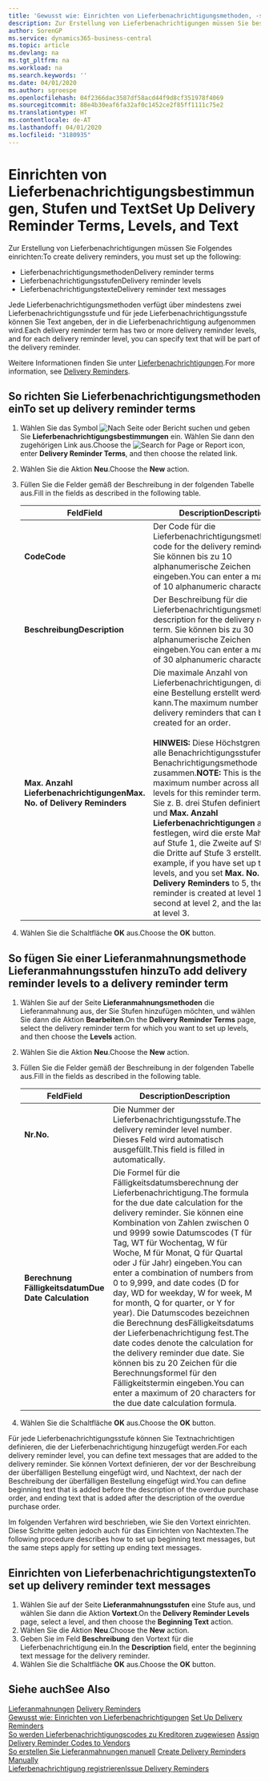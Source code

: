 ```yaml
---
title: 'Gewusst wie: Einrichten von Lieferbenachrichtigungsmethoden, -stufen und -text'
description: Zur Erstellung von Lieferbenachrichtigungen müssen Sie bestimmte Aufgaben einrichten.
author: SorenGP
ms.service: dynamics365-business-central
ms.topic: article
ms.devlang: na
ms.tgt_pltfrm: na
ms.workload: na
ms.search.keywords: ''
ms.date: 04/01/2020
ms.author: sgroespe
ms.openlocfilehash: 04f2366dac3587df58acd44f9d8cf351978f4069
ms.sourcegitcommit: 88e4b30eaf6fa32af0c1452ce2f85ff1111c75e2
ms.translationtype: HT
ms.contentlocale: de-AT
ms.lasthandoff: 04/01/2020
ms.locfileid: "3180935"
---
```

# <a name="set-up-delivery-reminder-terms-levels-and-text"></a><span data-ttu-id="16c19-103">Einrichten von Lieferbenachrichtigungsbestimmungen, Stufen und Text</span><span class="sxs-lookup"><span data-stu-id="16c19-103">Set Up Delivery Reminder Terms, Levels, and Text</span></span>
<span data-ttu-id="16c19-104">Zur Erstellung von Lieferbenachrichtigungen müssen Sie Folgendes einrichten:</span><span class="sxs-lookup"><span data-stu-id="16c19-104">To create delivery reminders, you must set up the following:</span></span>  

- <span data-ttu-id="16c19-105">Lieferbenachrichtigungsmethoden</span><span class="sxs-lookup"><span data-stu-id="16c19-105">Delivery reminder terms</span></span>  
- <span data-ttu-id="16c19-106">Lieferbenachrichtigungsstufen</span><span class="sxs-lookup"><span data-stu-id="16c19-106">Delivery reminder levels</span></span>  
- <span data-ttu-id="16c19-107">Lieferbenachrichtigungstexte</span><span class="sxs-lookup"><span data-stu-id="16c19-107">Delivery reminder text messages</span></span>  

<span data-ttu-id="16c19-108">Jede Lieferbenachrichtigungsmethoden verfügt über mindestens zwei Lieferbenachrichtigungsstufe und für jede Lieferbenachrichtigungsstufe können Sie Text angeben, der in die Lieferbenachrichtigung aufgenommen wird.</span><span class="sxs-lookup"><span data-stu-id="16c19-108">Each delivery reminder term has two or more delivery reminder levels, and for each delivery reminder level, you can specify text that will be part of the delivery reminder.</span></span>  

<span data-ttu-id="16c19-109">Weitere Informationen finden Sie unter [Lieferbenachrichtigungen](delivery-reminders.md).</span><span class="sxs-lookup"><span data-stu-id="16c19-109">For more information, see [Delivery Reminders](delivery-reminders.md).</span></span>  

## <a name="to-set-up-delivery-reminder-terms"></a><span data-ttu-id="16c19-110">So richten Sie Lieferbenachrichtigungsmethoden ein</span><span class="sxs-lookup"><span data-stu-id="16c19-110">To set up delivery reminder terms</span></span>  

1.  <span data-ttu-id="16c19-111">Wählen Sie das Symbol ![Nach Seite oder Bericht suchen](../../media/ui-search/search_small.png "Suche nach Seiten- oder Berichtssymbolen") und geben Sie **Lieferbenachrichtigungsbestimmungen** ein. Wählen Sie dann den zugehörigen Link aus.</span><span class="sxs-lookup"><span data-stu-id="16c19-111">Choose the ![Search for Page or Report](../../media/ui-search/search_small.png "Search for Page or Report icon") icon, enter **Delivery Reminder Terms**, and then choose the related link.</span></span>  
2.  <span data-ttu-id="16c19-112">Wählen Sie die Aktion **Neu**.</span><span class="sxs-lookup"><span data-stu-id="16c19-112">Choose the **New** action.</span></span>  
3.  <span data-ttu-id="16c19-113">Füllen Sie die Felder gemäß der Beschreibung in der folgenden Tabelle aus.</span><span class="sxs-lookup"><span data-stu-id="16c19-113">Fill in the fields as described in the following table.</span></span>  

    |<span data-ttu-id="16c19-114">Feld</span><span class="sxs-lookup"><span data-stu-id="16c19-114">Field</span></span>|<span data-ttu-id="16c19-115">Description</span><span class="sxs-lookup"><span data-stu-id="16c19-115">Description</span></span>|  
    |---------------------------------|---------------------------------------|  
    |<span data-ttu-id="16c19-116">**Code**</span><span class="sxs-lookup"><span data-stu-id="16c19-116">**Code**</span></span>|<span data-ttu-id="16c19-117">Der Code für die Lieferbenachrichtigungsmethode.</span><span class="sxs-lookup"><span data-stu-id="16c19-117">The code for the delivery reminder term.</span></span> <span data-ttu-id="16c19-118">Sie können bis zu 10 alphanumerische Zeichen eingeben.</span><span class="sxs-lookup"><span data-stu-id="16c19-118">You can enter a maximum of 10 alphanumeric characters.</span></span>|  
    |<span data-ttu-id="16c19-119">**Beschreibung**</span><span class="sxs-lookup"><span data-stu-id="16c19-119">**Description**</span></span>|<span data-ttu-id="16c19-120">Der Beschreibung für die Lieferbenachrichtigungsmethode.</span><span class="sxs-lookup"><span data-stu-id="16c19-120">The description for the delivery reminder term.</span></span> <span data-ttu-id="16c19-121">Sie können bis zu 30 alphanumerische Zeichen eingeben.</span><span class="sxs-lookup"><span data-stu-id="16c19-121">You can enter a maximum of 30 alphanumeric characters.</span></span>|  
    |<span data-ttu-id="16c19-122">**Max. Anzahl Lieferbenachrichtigungen**</span><span class="sxs-lookup"><span data-stu-id="16c19-122">**Max. No. of Delivery Reminders**</span></span>|<span data-ttu-id="16c19-123">Die maximale Anzahl von Lieferbenachrichtigungen, die für eine Bestellung erstellt werden kann.</span><span class="sxs-lookup"><span data-stu-id="16c19-123">The maximum number of delivery reminders that can be created for an order.</span></span><br /><br /> <span data-ttu-id="16c19-124">**HINWEIS:** Diese Höchstgrenze gilt für alle Benachrichtigungsstufen dieser Benachrichtigungsmethode zusammen.</span><span class="sxs-lookup"><span data-stu-id="16c19-124">**NOTE:** This is the maximum number across all reminder levels for this reminder term.</span></span> <span data-ttu-id="16c19-125">Wenn Sie z. B. drei Stufen definiert haben und **Max. Anzahl Lieferbenachrichtigungen** auf 5 festlegen, wird die erste Mahnung auf Stufe 1, die Zweite auf Stufe 2, die Dritte auf Stufe 3 erstellt.</span><span class="sxs-lookup"><span data-stu-id="16c19-125">For example, if you have set up three levels, and you set **Max. No. of Delivery Reminders** to 5, the first reminder is created at level 1, the second at level 2, and the last three at level 3.</span></span>|  

4.  <span data-ttu-id="16c19-126">Wählen Sie die Schaltfläche **OK** aus.</span><span class="sxs-lookup"><span data-stu-id="16c19-126">Choose the **OK** button.</span></span>  

## <a name="to-add-delivery-reminder-levels-to-a-delivery-reminder-term"></a><span data-ttu-id="16c19-127">So fügen Sie einer Lieferanmahnungsmethode Lieferanmahnungsstufen hinzu</span><span class="sxs-lookup"><span data-stu-id="16c19-127">To add delivery reminder levels to a delivery reminder term</span></span>  

1.  <span data-ttu-id="16c19-128">Wählen Sie auf der Seite **Lieferanmahnungsmethoden** die Lieferanmahnung aus, der Sie Stufen hinzufügen möchten, und wählen Sie dann die Aktion **Bearbeiten**.</span><span class="sxs-lookup"><span data-stu-id="16c19-128">On the **Delivery Reminder Terms** page, select the delivery reminder term for which you want to set up levels, and then choose the **Levels** action.</span></span>  
2.  <span data-ttu-id="16c19-129">Wählen Sie die Aktion **Neu**.</span><span class="sxs-lookup"><span data-stu-id="16c19-129">Choose the **New** action.</span></span>  
3.  <span data-ttu-id="16c19-130">Füllen Sie die Felder gemäß der Beschreibung in der folgenden Tabelle aus.</span><span class="sxs-lookup"><span data-stu-id="16c19-130">Fill in the fields as described in the following table.</span></span>  

    |<span data-ttu-id="16c19-131">Feld</span><span class="sxs-lookup"><span data-stu-id="16c19-131">Field</span></span>|<span data-ttu-id="16c19-132">Description</span><span class="sxs-lookup"><span data-stu-id="16c19-132">Description</span></span>|  
    |---------------------------------|---------------------------------------|  
    |<span data-ttu-id="16c19-133">**Nr.**</span><span class="sxs-lookup"><span data-stu-id="16c19-133">**No.**</span></span>|<span data-ttu-id="16c19-134">Die Nummer der Lieferbenachrichtigungsstufe.</span><span class="sxs-lookup"><span data-stu-id="16c19-134">The delivery reminder level number.</span></span> <span data-ttu-id="16c19-135">Dieses Feld wird automatisch ausgefüllt.</span><span class="sxs-lookup"><span data-stu-id="16c19-135">This field is filled in automatically.</span></span>|  
    |<span data-ttu-id="16c19-136">**Berechnung Fälligkeitsdatum**</span><span class="sxs-lookup"><span data-stu-id="16c19-136">**Due Date Calculation**</span></span>|<span data-ttu-id="16c19-137">Die Formel für die Fälligkeitsdatumsberechnung der Lieferbenachrichtigung.</span><span class="sxs-lookup"><span data-stu-id="16c19-137">The formula for the due date calculation for the delivery reminder.</span></span> <span data-ttu-id="16c19-138">Sie können eine Kombination von Zahlen zwischen 0 und 9999 sowie Datumscodes (T für Tag, WT für Wochentag, W für Woche, M für Monat, Q für Quartal oder J für Jahr) eingeben.</span><span class="sxs-lookup"><span data-stu-id="16c19-138">You can enter a combination of numbers from 0 to 9,999, and date codes (D for day, WD for weekday, W for week, M for month, Q for quarter, or Y for year).</span></span> <span data-ttu-id="16c19-139">Die Datumscodes bezeichnen die Berechnung desFälligkeitsdatums der Lieferbenachrichtigung fest.</span><span class="sxs-lookup"><span data-stu-id="16c19-139">The date codes denote the calculation for the delivery reminder due date.</span></span> <span data-ttu-id="16c19-140">Sie können bis zu 20 Zeichen für die Berechnungsformel für den Fälligkeitstermin eingeben.</span><span class="sxs-lookup"><span data-stu-id="16c19-140">You can enter a maximum of 20 characters for the due date calculation formula.</span></span>|  

4.  <span data-ttu-id="16c19-141">Wählen Sie die Schaltfläche **OK** aus.</span><span class="sxs-lookup"><span data-stu-id="16c19-141">Choose the **OK** button.</span></span>  

<span data-ttu-id="16c19-142">Für jede Lieferbenachrichtigungsstufe können Sie Textnachrichtigen definieren, die der Lieferbenachrichtigung hinzugefügt werden.</span><span class="sxs-lookup"><span data-stu-id="16c19-142">For each delivery reminder level, you can define text messages that are added to the delivery reminder.</span></span> <span data-ttu-id="16c19-143">Sie können Vortext definieren, der vor der Beschreibung der überfälligen Bestellung eingefügt wird, und Nachtext, der nach der Beschreibung der überfälligen Bestellung eingefügt wird.</span><span class="sxs-lookup"><span data-stu-id="16c19-143">You can define beginning text that is added before the description of the overdue purchase order, and ending text that is added after the description of the overdue purchase order.</span></span>  

<span data-ttu-id="16c19-144">Im folgenden Verfahren wird beschrieben, wie Sie den Vortext einrichten. Diese Schritte gelten jedoch auch für das Einrichten von Nachtexten.</span><span class="sxs-lookup"><span data-stu-id="16c19-144">The following procedure describes how to set up beginning text messages, but the same steps apply for setting up ending text messages.</span></span>  

## <a name="to-set-up-delivery-reminder-text-messages"></a><span data-ttu-id="16c19-145">Einrichten von Lieferbenachrichtigungstexten</span><span class="sxs-lookup"><span data-stu-id="16c19-145">To set up delivery reminder text messages</span></span>  

1.  <span data-ttu-id="16c19-146">Wählen Sie auf der Seite **Lieferanmahnungsstufen** eine Stufe aus, und wählen Sie dann die Aktion **Vortext**.</span><span class="sxs-lookup"><span data-stu-id="16c19-146">On the **Delivery Reminder Levels** page, select a level, and then choose the **Beginning Text** action.</span></span>  
2.  <span data-ttu-id="16c19-147">Wählen Sie die Aktion **Neu**.</span><span class="sxs-lookup"><span data-stu-id="16c19-147">Choose the **New** action.</span></span>  
3.  <span data-ttu-id="16c19-148">Geben Sie im Feld **Beschreibung** den Vortext für die Lieferbenachrichtigung ein.</span><span class="sxs-lookup"><span data-stu-id="16c19-148">In the **Description** field, enter the beginning text message for the delivery reminder.</span></span>  
4.  <span data-ttu-id="16c19-149">Wählen Sie die Schaltfläche **OK** aus.</span><span class="sxs-lookup"><span data-stu-id="16c19-149">Choose the **OK** button.</span></span>  

## <a name="see-also"></a><span data-ttu-id="16c19-150">Siehe auch</span><span class="sxs-lookup"><span data-stu-id="16c19-150">See Also</span></span>  
 <span data-ttu-id="16c19-151">[Lieferanmahnungen](delivery-reminders.md) </span><span class="sxs-lookup"><span data-stu-id="16c19-151">[Delivery Reminders](delivery-reminders.md) </span></span>  
 <span data-ttu-id="16c19-152">[Gewusst wie: Einrichten von Lieferbenachrichtigungen](how-to-set-up-delivery-reminders.md) </span><span class="sxs-lookup"><span data-stu-id="16c19-152">[Set Up Delivery Reminders](how-to-set-up-delivery-reminders.md) </span></span>  
 <span data-ttu-id="16c19-153">[So werden Lieferbenachrichtigungscodes zu Kreditoren zugewiesen](how-to-assign-delivery-reminder-codes-to-vendors.md) </span><span class="sxs-lookup"><span data-stu-id="16c19-153">[Assign Delivery Reminder Codes to Vendors](how-to-assign-delivery-reminder-codes-to-vendors.md) </span></span>  
 <span data-ttu-id="16c19-154">[So erstellen Sie Lieferanmahnungen manuell](how-to-create-delivery-reminders-manually.md) </span><span class="sxs-lookup"><span data-stu-id="16c19-154">[Create Delivery Reminders Manually](how-to-create-delivery-reminders-manually.md) </span></span>  
 [<span data-ttu-id="16c19-155">Lieferbenachrichtigung registrieren</span><span class="sxs-lookup"><span data-stu-id="16c19-155">Issue Delivery Reminders</span></span>](how-to-issue-delivery-reminders.md)
